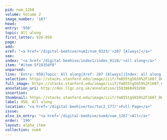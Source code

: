 ```yaml
---
pid: num_1268
volume: Volume 2
image_number: '187'
head: 
entry: '950'
topic: All along
first_letter: 926-950
page: 
add: 
xref: "<a href='/digital-beehive/num2/num_0323/'>287 [Always]</a>"
see: 
index: "<a href='/digital-beehive/index1/index_0118/'>all along</a>"
item: "#item-5f1935df0"
unparsed: 
line: 'Entry: 950|Topic: All along|Xref: 287 [Always]|Index: all along|#item-5f1935df0'
selection: https://stacks.stanford.edu/image/iiif/fm855tg5659%2F1607_0654/407,3131,2802,288/full/0/default.jpg
full_image: https://stacks.stanford.edu/image/iiif/fm855tg5659%2F1607_0654/full/full/0/default.jpg
annotation_uri: http://dev.llgc.org.uk/annotation/1583868493260
insertion: 
thumbnail: https://stacks.stanford.edu/image/iiif/fm855tg5659%2F1607_0654/407,3131,600,180/250,/0/default.jpg
label: 950. All along
location: "<a href='/digital-beehive/toc/toc2_177/'>Full Page</a>"
issue: 
also_in_entry: "<a href='/digital-beehive/num4/num_1267'>All</a>"
order: '190'
layout: alpha_item
collection: num4
---
```

